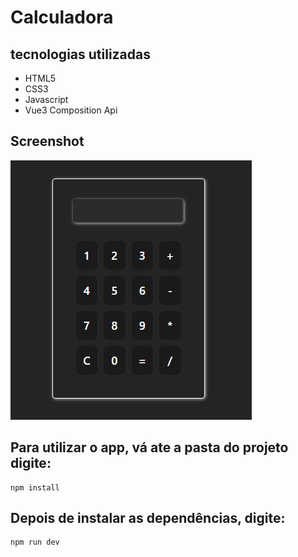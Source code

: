 # Calculadora

## tecnologias utilizadas

<ul>
  <li>HTML5</li>
  <li>CSS3</li>
  <li>Javascript</li>
  <li>Vue3 Composition Api</li>
</ul>

## Screenshot

<img src="Calculadora.png">

## Para utilizar o app, vá ate a pasta do projeto digite:
```
npm install
```
## Depois de instalar as dependências, digite:
```
npm run dev
```
